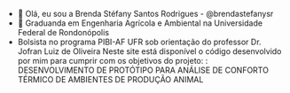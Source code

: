 - 👋 Olá, eu sou a Brenda Stéfany Santos Rodrigues -  @brendastefanysr
- 🌱 Graduanda em Engenharia Agrícola e Ambiental na Universidade Federal de Rondonópolis
- Bolsista no programa PIBI-AF UFR sob orientação do professor Dr. Jofran Luiz de Oliveira
 Neste site está disponível o código desenvolvido por mim para cumprir com os objetivos do projeto: : DESENVOLVIMENTO DE PROTÓTIPO PARA ANÁLISE DE CONFORTO TÉRMICO DE AMBIENTES DE PRODUÇÃO ANIMAL
 

<!---
brendastefanysr/brendastefanysr is a ✨ special ✨ repository because its `README.md` (this file) appears on your GitHub profile.
You can click the Preview link to take a look at your changes.
--->
